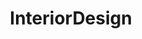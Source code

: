 ---
title: InteriorDesign
crosslinks:
- DesignMyRoom
- DIY
- Aquascape
- CozyPlaces
- Catan
- Art
- RoomPorn
- interiordecorating
- mildlyinteresting
- malelivingspace
- Shitty_House_Mods
- hometheater
---